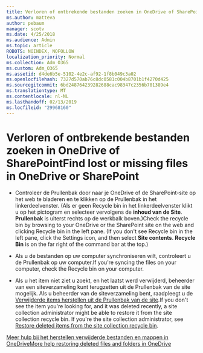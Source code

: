 ```yaml
---
title: Verloren of ontbrekende bestanden zoeken in OneDrive of SharePoint
ms.author: matteva
author: pebaum
manager: scotv
ms.date: 4/25/2018
ms.audience: Admin
ms.topic: article
ROBOTS: NOINDEX, NOFOLLOW
localization_priority: Normal
ms.collection: Adm_O365
ms.custom: Adm_O365
ms.assetid: d4de6b5e-5102-4e2c-af92-1f8b049c3a02
ms.openlocfilehash: 7327d570ab76c8dc0581c004b8701b1f4270d425
ms.sourcegitcommit: 6bd248764239282688cac98347c2356b701389e4
ms.translationtype: MT
ms.contentlocale: nl-NL
ms.lasthandoff: 02/13/2019
ms.locfileid: "29968160"
---
```

# <a name="find-lost-or-missing-files-in-onedrive-or-sharepoint"></a><span data-ttu-id="64e98-102">Verloren of ontbrekende bestanden zoeken in OneDrive of SharePoint</span><span class="sxs-lookup"><span data-stu-id="64e98-102">Find lost or missing files in OneDrive or SharePoint</span></span>

- <span data-ttu-id="64e98-p101">Controleer de Prullenbak door naar je OneDrive of de SharePoint-site op het web te bladeren en te klikken op de Prullenbak in het linkerdeelvenster. (Als er geen Recycle bin in het linkerdeelvenster klikt u op het pictogram en selecteer vervolgens de **inhoud van de Site**. **Prullenbak** is uiterst rechts op de werkbalk boven.)</span><span class="sxs-lookup"><span data-stu-id="64e98-p101">Check the recycle bin by browsing to your OneDrive or the SharePoint site on the web and clicking Recycle bin in the left pane. (If you don't see Recycle bin in the left pane, click the Settings icon, and then select **Site contents**. **Recycle Bin** is on the far right of the command bar at the top.)</span></span> 
    
- <span data-ttu-id="64e98-106">Als u de bestanden op uw computer synchroniseren wilt, controleert u de Prullenbak op uw computer.</span><span class="sxs-lookup"><span data-stu-id="64e98-106">If you're syncing the files on your computer, check the Recycle bin on your computer.</span></span> 
    
- <span data-ttu-id="64e98-p102">Als u het item niet ziet u zoekt, en het laatst werd verwijderd, beheerder van een siteverzameling kunt terugzetten uit de Prullenbak van de site mogelijk. Als u beheerder van de siteverzameling bent, raadpleegt u de [Verwijderde items herstellen uit de Prullenbak van de site](https://go.microsoft.com/fwlink/?linkid=866439).</span><span class="sxs-lookup"><span data-stu-id="64e98-p102">If you don't see the item you're looking for, and it was deleted recently, a site collection administrator might be able to restore it from the site collection recycle bin. If you're the site collection administrator, see [Restore deleted items from the site collection recycle bin](https://go.microsoft.com/fwlink/?linkid=866439).</span></span>
    
[<span data-ttu-id="64e98-109">Meer hulp bij het herstellen verwijderde bestanden en mappen in OneDrive</span><span class="sxs-lookup"><span data-stu-id="64e98-109">More help restoring deleted files and folders in OneDrive</span></span>](https://go.microsoft.com/fwlink/?linkid=872872)
  


